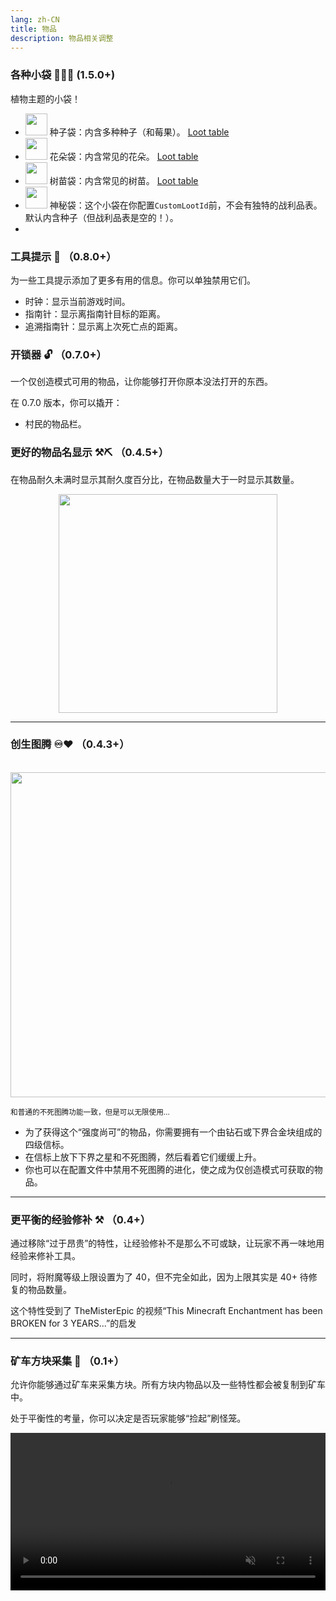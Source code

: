```yaml
---
lang: zh-CN
title: 物品
description: 物品相关调整
---
```


### 各种小袋 🌱🌺🌳 (1.5.0+)

植物主题的小袋！

- <img class="pixelated" src="https://raw.githubusercontent.com/melontini/andromeda/1.19-fabric/src/main/resources/assets/andromeda/textures/item/pouches/seed_pouch.png" width="35" height="35"> 种子袋：内含多种种子（和莓果）。 [Loot table](https://github.com/melontini/andromeda/blob/de12101d5235c8a579ce64a061dc80b6ee2cbc8f/src/main/resources/data/andromeda/loot_tables/pouches/seeds.json)
- <img class="pixelated" src="https://raw.githubusercontent.com/melontini/andromeda/1.19-fabric/src/main/resources/assets/andromeda/textures/item/pouches/flower_pouch.png" width="35" height="35"> 花朵袋：内含常见的花朵。 [Loot table](https://github.com/melontini/andromeda/blob/de12101d5235c8a579ce64a061dc80b6ee2cbc8f/src/main/resources/data/andromeda/loot_tables/pouches/flowers.json)
- <img class="pixelated" src="https://raw.githubusercontent.com/melontini/andromeda/1.19-fabric/src/main/resources/assets/andromeda/textures/item/pouches/sapling_pouch.png" width="35" height="35"> 树苗袋：内含常见的树苗。 [Loot table](https://github.com/melontini/andromeda/blob/de12101d5235c8a579ce64a061dc80b6ee2cbc8f/src/main/resources/data/andromeda/loot_tables/pouches/saplings.json)
- <img class="pixelated" src="https://raw.githubusercontent.com/melontini/andromeda/1.19-fabric/src/main/resources/assets/andromeda/textures/item/pouches/special_pouch.png" width="35" height="35"> 神秘袋：这个小袋在你配置`CustomLootId`前，不会有独特的战利品表。默认内含种子（但战利品表是空的！）。
- 
### 工具提示 💬 （0.8.0+）

为一些工具提示添加了更多有用的信息。你可以单独禁用它们。

* 时钟：显示当前游戏时间。
* 指南针：显示离指南针目标的距离。
* 追溯指南针：显示离上次死亡点的距离。

### 开锁器 🔓 （0.7.0+）

一个仅创造模式可用的物品，让你能够打开你原本没法打开的东西。

在 0.7.0 版本，你可以撬开：

* 村民的物品栏。

### 更好的物品名显示 ⚒⛏ （0.4.5+）

在物品耐久未满时显示其耐久度百分比，在物品数量大于一时显示其数量。

<img style="display: block; margin-left: auto; margin-right: auto;" src="/images/item-names.png" width="350">

***
### 创生图腾 ♾️♥️ （0.4.3+）

<br/>
<img style="display: block; margin-left: auto; margin-right: auto;" src="/images/infinite-totem.webp" width="520">

<sub>和普通的不死图腾功能一致，但是可以无限使用…</sub>

* 为了获得这个“强度尚可”的物品，你需要拥有一个由钻石或下界合金块组成的四级信标。
* 在信标上放下下界之星和不死图腾，然后看着它们缓缓上升。
* 你也可以在配置文件中禁用不死图腾的进化，使之成为仅创造模式可获取的物品。

***
### 更平衡的经验修补 ⚒️ （0.4+）

通过移除“过于昂贵”的特性，让经验修补不是那么不可或缺，让玩家不再一味地用经验来修补工具。

同时，将附魔等级上限设置为了 40，但不完全如此，因为上限其实是 40+ 待修复的物品数量。

这个特性受到了 TheMisterEpic 的视频“This Minecraft Enchantment has been BROKEN for 3 YEARS...”的启发

***
### 矿车方块采集 🥒 （0.1+）

允许你能够通过矿车来采集方块。所有方块内物品以及一些特性都会被复制到矿车中。

处于平衡性的考量，你可以决定是否玩家能够“捡起”刷怪笼。

<video style="display: block; margin-left: auto; margin-right: auto; max-width: 100%;" width="520" muted autoplay loop>
  <source src="/videos/minecart-block-picking.webm" type="video/mp4">
  你的浏览器不支持视频标签。
</video>

